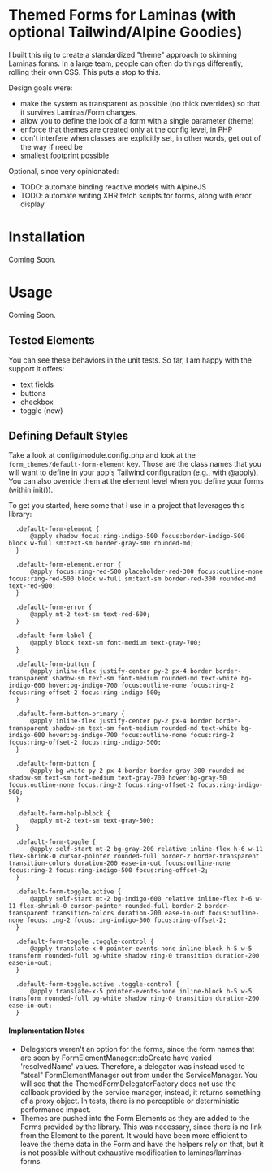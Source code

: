 # Themed Forms for Laminas (with optional Tailwind/Alpine Goodies)

I built this rig to create a standardized "theme" approach to skinning Laminas forms. In a large team, people can
often do things differently, rolling their own CSS. This puts a stop to this.

Design goals were:

* make the system as transparent as possible (no thick overrides) so that it survives Laminas/Form changes.
* allow you to define the look of a form with a single parameter (theme)
* enforce that themes are created only at the config level, in PHP
* don't interfere when classes are explicitly set, in other words, get out of the way if need be
* smallest footprint possible

Optional, since very opinionated:

* TODO: automate binding reactive models with AlpineJS
* TODO: automate writing XHR fetch scripts for forms, along with error display

# Installation

Coming Soon.

# Usage

Coming Soon.

## Tested Elements

You can see these behaviors in the unit tests. So far, I am happy with the support it offers:

* text fields
* buttons
* checkbox
* toggle (new)

## Defining Default Styles

Take a look at config/module.config.php and look at the `form_themes/default-form-element` key. Those are the class names that you will want to define in your app's Tailwind configuration (e.g., with @apply). You can also override them at the element level when you define your forms (within init()).

To get you started, here some that I use in a project that leverages this library:

```
  .default-form-element {
      @apply shadow focus:ring-indigo-500 focus:border-indigo-500 block w-full sm:text-sm border-gray-300 rounded-md;
  }
  
  .default-form-element.error {
      @apply focus:ring-red-500 placeholder-red-300 focus:outline-none focus:ring-red-500 block w-full sm:text-sm border-red-300 rounded-md text-red-900;
  }
  
  .default-form-error {
      @apply mt-2 text-sm text-red-600;
  }
  
  .default-form-label {
      @apply block text-sm font-medium text-gray-700;
  }
  
  .default-form-button {
      @apply inline-flex justify-center py-2 px-4 border border-transparent shadow-sm text-sm font-medium rounded-md text-white bg-indigo-600 hover:bg-indigo-700 focus:outline-none focus:ring-2 focus:ring-offset-2 focus:ring-indigo-500;
  }
  
  .default-form-button-primary {
      @apply inline-flex justify-center py-2 px-4 border border-transparent shadow-sm text-sm font-medium rounded-md text-white bg-indigo-600 hover:bg-indigo-700 focus:outline-none focus:ring-2 focus:ring-offset-2 focus:ring-indigo-500;
  }
  
  .default-form-button {
      @apply bg-white py-2 px-4 border border-gray-300 rounded-md shadow-sm text-sm font-medium text-gray-700 hover:bg-gray-50 focus:outline-none focus:ring-2 focus:ring-offset-2 focus:ring-indigo-500;
  }
  
  .default-form-help-block {
      @apply mt-2 text-sm text-gray-500;
  }
  
  .default-form-toggle {
      @apply self-start mt-2 bg-gray-200 relative inline-flex h-6 w-11 flex-shrink-0 cursor-pointer rounded-full border-2 border-transparent transition-colors duration-200 ease-in-out focus:outline-none focus:ring-2 focus:ring-indigo-500 focus:ring-offset-2;
  }
  
  .default-form-toggle.active {
      @apply self-start mt-2 bg-indigo-600 relative inline-flex h-6 w-11 flex-shrink-0 cursor-pointer rounded-full border-2 border-transparent transition-colors duration-200 ease-in-out focus:outline-none focus:ring-2 focus:ring-indigo-500 focus:ring-offset-2;
  }
  
  .default-form-toggle .toggle-control {
      @apply translate-x-0 pointer-events-none inline-block h-5 w-5 transform rounded-full bg-white shadow ring-0 transition duration-200 ease-in-out;
  }
  
  .default-form-toggle.active .toggle-control {
      @apply translate-x-5 pointer-events-none inline-block h-5 w-5 transform rounded-full bg-white shadow ring-0 transition duration-200 ease-in-out;
  }
```

#### Implementation Notes

* Delegators weren't an option for the forms, since the form names that are seen by FormElementManager::doCreate have varied 'resolvedName' values. Therefore,
  a delegator was instead used to "steal" FormElementManager out from under the ServiceManager. You will see that the ThemedFormDelegatorFactory does not use the callback provided by the service manager, instead, it returns something of a proxy object. In
  tests, there is no perceptible or deterministic performance impact.
* Themes are pushed into the Form Elements as they are added to the Forms provided by the library. This was necessary, since there is no
  link from the Element to the parent. It would have been more efficient to leave the theme data in the Form and have the helpers rely on that, but
  it is not possible without exhaustive modification to laminas/laminas-forms.  